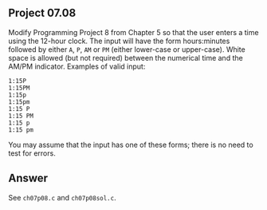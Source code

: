 ## Project 07.08
Modify Programming Project 8 from Chapter 5 so that the user enters a time using the 12-hour clock. The input will have the form hours:minutes followed by either ```A```, ```P```, ```AM``` or ```PM``` (either lower-case or upper-case). White space is allowed (but not required) between the numerical time and the AM/PM indicator. Examples of valid input:
```
1:15P
1:15PM
1:15p
1:15pm
1:15 P
1:15 PM
1:15 p
1:15 pm
```
You may assume that the input has one of these forms; there is no need to test for errors.

## Answer
See ```ch07p08.c``` and ```ch07p08sol.c```.
